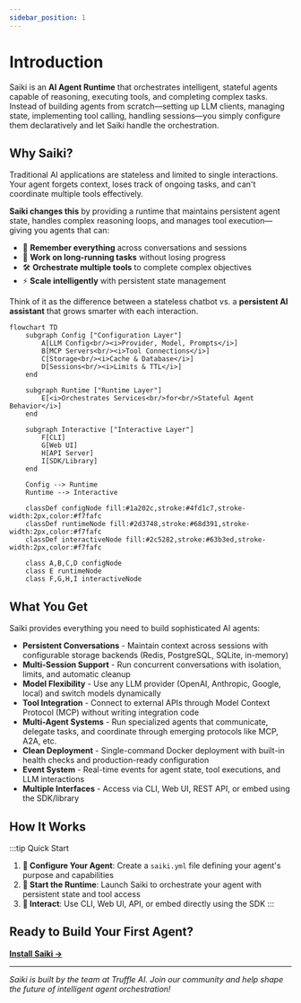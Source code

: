 ```yaml
---
sidebar_position: 1
---
```


# Introduction

Saiki is an **AI Agent Runtime** that orchestrates intelligent, stateful agents capable of reasoning, executing tools, and completing complex tasks. Instead of building agents from scratch—setting up LLM clients, managing state, implementing tool calling, handling sessions—you simply configure them declaratively and let Saiki handle the orchestration.

## Why Saiki?

Traditional AI applications are stateless and limited to single interactions. Your agent forgets context, loses track of ongoing tasks, and can't coordinate multiple tools effectively.

**Saiki changes this** by providing a runtime that maintains persistent agent state, handles complex reasoning loops, and manages tool execution—giving you agents that can:

- 🧠 **Remember everything** across conversations and sessions  
- 🔄 **Work on long-running tasks** without losing progress
- 🛠️ **Orchestrate multiple tools** to complete complex objectives
- ⚡ **Scale intelligently** with persistent state management

Think of it as the difference between a stateless chatbot vs. a **persistent AI assistant** that grows smarter with each interaction.

```mermaid
flowchart TD
    subgraph Config ["Configuration Layer"]
        A[LLM Config<br/><i>Provider, Model, Prompts</i>]
        B[MCP Servers<br/><i>Tool Connections</i>]
        C[Storage<br/><i>Cache & Database</i>]
        D[Sessions<br/><i>Limits & TTL</i>]
    end
    
    subgraph Runtime ["Runtime Layer"]
        E[<i>Orchestrates Services<br/>for<br/>Stateful Agent Behavior</i>]
    end
    
    subgraph Interactive ["Interactive Layer"]
        F[CLI]
        G[Web UI]
        H[API Server]
        I[SDK/Library]
    end
    
    Config --> Runtime
    Runtime --> Interactive

    classDef configNode fill:#1a202c,stroke:#4fd1c7,stroke-width:2px,color:#f7fafc
    classDef runtimeNode fill:#2d3748,stroke:#68d391,stroke-width:2px,color:#f7fafc
    classDef interactiveNode fill:#2c5282,stroke:#63b3ed,stroke-width:2px,color:#f7fafc
    
    class A,B,C,D configNode
    class E runtimeNode
    class F,G,H,I interactiveNode
```

## What You Get

Saiki provides everything you need to build sophisticated AI agents:

- **Persistent Conversations** - Maintain context across sessions with configurable storage backends (Redis, PostgreSQL, SQLite, in-memory)
- **Multi-Session Support** - Run concurrent conversations with isolation, limits, and automatic cleanup
- **Model Flexibility** - Use any LLM provider (OpenAI, Anthropic, Google, local) and switch models dynamically
- **Tool Integration** - Connect to external APIs through Model Context Protocol (MCP) without writing integration code
- **Multi-Agent Systems** - Run specialized agents that communicate, delegate tasks, and coordinate through emerging protocols like MCP, A2A, etc.
- **Clean Deployment** - Single-command Docker deployment with built-in health checks and production-ready configuration
- **Event System** - Real-time events for agent state, tool executions, and LLM interactions
- **Multiple Interfaces** - Access via CLI, Web UI, REST API, or embed using the SDK/library

## How It Works

:::tip Quick Start
1. **📝 Configure Your Agent**: Create a `saiki.yml` file defining your agent's purpose and capabilities
2. **🚀 Start the Runtime**: Launch Saiki to orchestrate your agent with persistent state and tool access  
3. **💬 Interact**: Use CLI, Web UI, API, or embed directly using the SDK
:::

## Ready to Build Your First Agent?

**[Install Saiki →](./installation.md)**

---

*Saiki is built by the team at Truffle AI. Join our community and help shape the future of intelligent agent orchestration!* 